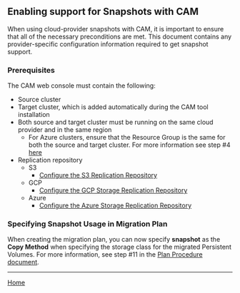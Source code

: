 ## Enabling support for Snapshots with CAM
When using cloud-provider snapshots with CAM, it is important to ensure that
all of the necessary preconditions are met. This document contains any
provider-specific configuration information required to get snapshot support.

### Prerequisites
The CAM web console must contain the following:
* Source cluster
* Target cluster, which is added automatically during the CAM tool installation
* Both source and target cluster must be running on the same cloud provider and in the same region
  * For Azure clusters, ensure that the Resource Group is the same for both the source and target cluster. For more information see step #4 [here](https://github.com/fusor/mig-operator/blob/master/docs/usage/Cluster.md#procedure)
* Replication repository
  * S3
    * [Configure the S3 Replication Repository](https://github.com/fusor/mig-operator/blob/master/docs/usage/ObjectStorage.md#s3-object-storage)
  * GCP
    * [Configure the GCP Storage Replication Repository](https://github.com/fusor/mig-operator/blob/master/docs/usage/ObjectStorage.md#gcp-object-storage)
  * Azure
    * [Configure the Azure Storage Replication Repository](https://github.com/fusor/mig-operator/blob/master/docs/usage/ObjectStorage.md#azure-object-storage)

### Specifying Snapshot Usage in Migration Plan
When creating the migration plan, you can now specify **snapshot** as the
**Copy Method** when specifying the storage class for the migrated Persistent
Volumes. For more information, see step #11 in the [Plan Procedure
document](https://github.com/fusor/mig-operator/blob/master/docs/usage/Plan.md#procedure).

---
[Home](./README.md)
